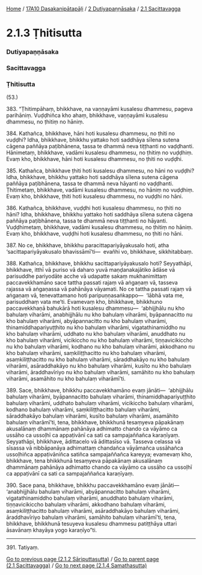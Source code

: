 
[Home](/) / [17A10 Dasakanipātapāḷi](/tipitaka/17A10.md) / [2 Dutiyapaṇṇāsaka](/tipitaka/17A10/2.md) / [2.1 Sacittavagga](/tipitaka/17A10/2/2.1.md)

# 2.1.3 Ṭhitisutta

### Dutiyapaṇṇāsaka

### Sacittavagga

### Ṭhitisutta

(53.)

383\. “Ṭhitimpāhaṃ, bhikkhave, na vaṇṇayāmi kusalesu dhammesu, pageva parihāniṃ. Vuḍḍhiñca kho ahaṃ, bhikkhave, vaṇṇayāmi kusalesu dhammesu, no ṭhitiṃ no hāniṃ.

384\. Kathañca, bhikkhave, hāni hoti kusalesu dhammesu, no ṭhiti no vuḍḍhi? Idha, bhikkhave, bhikkhu yattako hoti saddhāya sīlena sutena cāgena paññāya paṭibhānena, tassa te dhammā neva tiṭṭhanti no vaḍḍhanti. Hānimetaṃ, bhikkhave, vadāmi kusalesu dhammesu, no ṭhitiṃ no vuḍḍhiṃ. Evaṃ kho, bhikkhave, hāni hoti kusalesu dhammesu, no ṭhiti no vuḍḍhi.

385\. Kathañca, bhikkhave ṭhiti hoti kusalesu dhammesu, no hāni no vuḍḍhi? Idha, bhikkhave, bhikkhu yattako hoti saddhāya sīlena sutena cāgena paññāya paṭibhānena, tassa te dhammā neva hāyanti no vaḍḍhanti. Ṭhitimetaṃ, bhikkhave, vadāmi kusalesu dhammesu, no hāniṃ no vuḍḍhiṃ. Evaṃ kho, bhikkhave, ṭhiti hoti kusalesu dhammesu, no vuḍḍhi no hāni.

386\. Kathañca, bhikkhave, vuḍḍhi hoti kusalesu dhammesu, no ṭhiti no hāni? Idha, bhikkhave, bhikkhu yattako hoti saddhāya sīlena sutena cāgena paññāya paṭibhānena, tassa te dhammā neva tiṭṭhanti no hāyanti. Vuḍḍhimetaṃ, bhikkhave, vadāmi kusalesu dhammesu, no ṭhitiṃ no hāniṃ. Evaṃ kho, bhikkhave, vuḍḍhi hoti kusalesu dhammesu, no ṭhiti no hāni.

387\. No ce, bhikkhave, bhikkhu paracittapariyāyakusalo hoti, atha ‘sacittapariyāyakusalo bhavissāmī’ti—  evañhi vo, bhikkhave, sikkhitabbaṃ.

388\. Kathañca, bhikkhave, bhikkhu sacittapariyāyakusalo hoti? Seyyathāpi, bhikkhave, itthī vā puriso vā daharo yuvā maṇḍanakajātiko ādāse vā parisuddhe pariyodāte acche vā udapatte sakaṃ mukhanimittaṃ paccavekkhamāno sace tattha passati rajaṃ vā aṅgaṇaṃ vā, tasseva rajassa vā aṅgaṇassa vā pahānāya vāyamati. No ce tattha passati rajaṃ vā aṅgaṇaṃ vā, tenevattamano hoti paripuṇṇasaṅkappo—  ‘lābhā vata me, parisuddhaṃ vata me’ti. Evamevaṃ kho, bhikkhave, bhikkhuno paccavekkhaṇā bahukārā hoti kusalesu dhammesu—  ‘abhijjhālu nu kho bahulaṃ viharāmi, anabhijjhālu nu kho bahulaṃ viharāmi, byāpannacitto nu kho bahulaṃ viharāmi, abyāpannacitto nu kho bahulaṃ viharāmi, thinamiddhapariyuṭṭhito nu kho bahulaṃ viharāmi, vigatathinamiddho nu kho bahulaṃ viharāmi, uddhato nu kho bahulaṃ viharāmi, anuddhato nu kho bahulaṃ viharāmi, vicikiccho nu kho bahulaṃ viharāmi, tiṇṇavicikiccho nu kho bahulaṃ viharāmi, kodhano nu kho bahulaṃ viharāmi, akkodhano nu kho bahulaṃ viharāmi, saṃkiliṭṭhacitto nu kho bahulaṃ viharāmi, asaṃkiliṭṭhacitto nu kho bahulaṃ viharāmi, sāraddhakāyo nu kho bahulaṃ viharāmi, asāraddhakāyo nu kho bahulaṃ viharāmi, kusīto nu kho bahulaṃ viharāmi, āraddhavīriyo nu kho bahulaṃ viharāmi, samāhito nu kho bahulaṃ viharāmi, asamāhito nu kho bahulaṃ viharāmī’ti.

389\. Sace, bhikkhave, bhikkhu paccavekkhamāno evaṃ jānāti—  ‘abhijjhālu bahulaṃ viharāmi, byāpannacitto bahulaṃ viharāmi, thinamiddhapariyuṭṭhito bahulaṃ viharāmi, uddhato bahulaṃ viharāmi, vicikiccho bahulaṃ viharāmi, kodhano bahulaṃ viharāmi, saṃkiliṭṭhacitto bahulaṃ viharāmi, sāraddhakāyo bahulaṃ viharāmi, kusīto bahulaṃ viharāmi, asamāhito bahulaṃ viharāmī’ti, tena, bhikkhave, bhikkhunā tesaṃyeva pāpakānaṃ akusalānaṃ dhammānaṃ pahānāya adhimatto chando ca vāyāmo ca ussāho ca ussoḷhī ca appaṭivānī ca sati ca sampajaññañca karaṇīyaṃ. Seyyathāpi, bhikkhave, ādittacelo vā ādittasīso vā. Tasseva celassa vā sīsassa vā nibbāpanāya adhimattaṃ chandañca vāyāmañca ussāhañca ussoḷhiñca appaṭivāniñca satiñca sampajaññañca kareyya; evamevaṃ kho, bhikkhave, tena bhikkhunā tesaṃyeva pāpakānaṃ akusalānaṃ dhammānaṃ pahānāya adhimatto chando ca vāyāmo ca ussāho ca ussoḷhī ca appaṭivānī ca sati ca sampajaññañca karaṇīyaṃ.

390\. Sace pana, bhikkhave, bhikkhu paccavekkhamāno evaṃ jānāti—  ‘anabhijjhālu bahulaṃ viharāmi, abyāpannacitto bahulaṃ viharāmi, vigatathinamiddho bahulaṃ viharāmi, anuddhato bahulaṃ viharāmi, tiṇṇavicikiccho bahulaṃ viharāmi, akkodhano bahulaṃ viharāmi, asaṃkiliṭṭhacitto bahulaṃ viharāmi, asāraddhakāyo bahulaṃ viharāmi, āraddhavīriyo bahulaṃ viharāmi, samāhito bahulaṃ viharāmī’ti, tena, bhikkhave, bhikkhunā tesuyeva kusalesu dhammesu patiṭṭhāya uttari āsavānaṃ khayāya yogo karaṇīyo”ti.

---

391\. Tatiyaṃ.



[Go to previous page (2.1.2 Sāriputtasutta)](/tipitaka/17A10/2/2.1/2.1.2.md) / [Go to parent page (2.1 Sacittavagga)](/tipitaka/17A10/2/2.1.md) / [Go to next page (2.1.4 Samathasutta)](/tipitaka/17A10/2/2.1/2.1.4.md)


